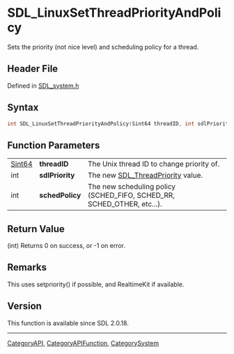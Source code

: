 # SDL_LinuxSetThreadPriorityAndPolicy

Sets the priority (not nice level) and scheduling policy for a thread.

## Header File

Defined in [SDL_system.h](https://github.com/libsdl-org/SDL/blob/SDL2/include/SDL_system.h)

## Syntax

```c
int SDL_LinuxSetThreadPriorityAndPolicy(Sint64 threadID, int sdlPriority, int schedPolicy);
```

## Function Parameters

|                  |                 |                                                                        |
| ---------------- | --------------- | ---------------------------------------------------------------------- |
| [Sint64](Sint64) | **threadID**    | The Unix thread ID to change priority of.                              |
| int              | **sdlPriority** | The new [SDL_ThreadPriority](SDL_ThreadPriority) value.                |
| int              | **schedPolicy** | The new scheduling policy (SCHED_FIFO, SCHED_RR, SCHED_OTHER, etc...). |

## Return Value

(int) Returns 0 on success, or -1 on error.

## Remarks

This uses setpriority() if possible, and RealtimeKit if available.

## Version

This function is available since SDL 2.0.18.





----
[CategoryAPI](CategoryAPI), [CategoryAPIFunction](CategoryAPIFunction), [CategorySystem](CategorySystem)


